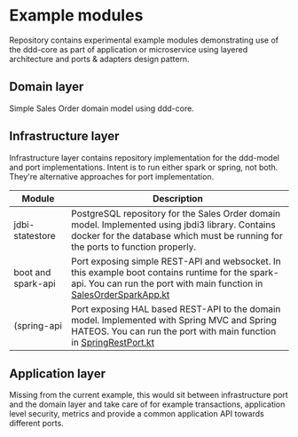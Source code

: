 # Example modules

Repository contains experimental example modules demonstrating use of the ddd-core as part of application or microservice 
using layered architecture and ports & adapters design pattern. 

## Domain layer

Simple Sales Order domain model using ddd-core. 

## Infrastructure layer

Infrastructure layer contains repository implementation for the ddd-model and port implementations. 
Intent is to run either spark or spring, not both. They're alternative approaches for port implementation.

Module | Description
------ | -----------
jdbi-statestore | PostgreSQL repository for the Sales Order domain model. Implemented using jbdi3 library. Contains docker for the database which must be running for the                   ports to function properly. 
boot and spark-api | Port exposing simple REST-API and websocket. In this example boot contains runtime for the spark-api. You can run the port with main function in [SalesOrderSparkApp.kt](boot/src/main/kotlin/io/paju/salesorder/SalesOrderSparkApp.kt)
(spring-api | Port exposing HAL based REST-API to the domain model. Implemented with Spring MVC and Spring HATEOS. You can run the port with main function in [SpringRestPort.kt](spring-api/src/main/kotlin/io.paju.salesorder.infrastructure.ports/SpringRestPort.kt)

## Application layer

Missing from the current example, this would sit between infrastructure port and the domain layer and take care of for 
example transactions, application level security, metrics and provide a common application API towards different ports. 

